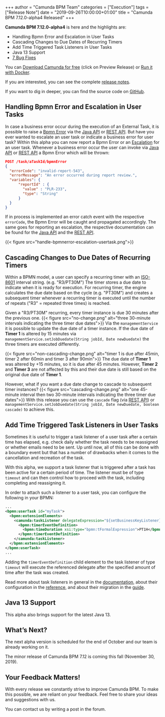+++
author = "Camunda BPM Team"
categories = ["Execution"]
tags = ["Release Note"]
date = "2019-09-26T10:00:00+01:00"
title = "Camunda BPM 7.12.0-alpha4 Released"
+++

**Camunda BPM 7.12.0-alpha4** is here and the highlights are:

* Handling Bpmn Error and Escalation in User Tasks
* Cascading Changes to Due Dates of Recurring Timers
* Add Time Triggered Task Listeners in User Tasks
* Java 13 Support
* [7 Bug Fixes](https://app.camunda.com/jira/issues/?jql=issuetype%20%3D%20%22Bug%20Report%22%20AND%20fixVersion%20%3D%207.12.0-alpha4)


You can [Download Camunda for free](https://camunda.com/download/) (click on Preview Release) or [Run it with Docker](https://hub.docker.com/r/camunda/camunda-bpm-platform/).


If you are interested, you can see the complete [release notes](https://app.camunda.com/jira/secure/ReleaseNote.jspa?projectId=10230&version=15522).

If you want to dig in deeper, you can find the source code on [GitHub](https://github.com/camunda/camunda-bpm-platform/releases/tag/7.12.0-alpha4).

<!--more-->

## Handling Bpmn Error and Escalation in User Tasks

In case a business error occur during the execution of an External Task, it is possible to raise a [Bpmn Error](https://docs.camunda.org/manual/latest/reference/bpmn20/events/error-events/#business-errors-vs-technical-errors) via the [Java API](https://docs.camunda.org/manual/latest/user-guide/process-engine/external-tasks/#reporting-bpmn-error) or [REST API](https://docs.camunda.org/manual/latest/reference/rest/external-task/post-bpmn-error/).
But have you ever wanted to escalate an user task or indicate a business error for user task? Within this alpha you can now report a Bpmn Error or an [Escalation](https://docs.camunda.org/manual/latest/reference/bpmn20/events/escalation-events/) for an user task.
Whenever a business error occur the user can invoke via [Java API](https://docs.camunda.org/manual/latest/reference/bpmn20/tasks/user-task/#reporting-bpmn-error) or [REST API](https://docs.camunda.org/manual/latest/reference/rest/task/post-bpmn-error/) a Bpmn Error which will be thrown:

```json
POST /task/aTaskId/bpmnError
{
  "errorCode": "invalid-report-543",
  "errorMessage": "An error occurred during report review.",
  "variables": {
      "reportId" : {
        "value" : "PLR-233",
        "type": "String"
      }
  }
}
```
If in process is implemented an error catch event with the respective `errorCode`, the Bpmn Error will be caught and propagated accordingly. The same goes for reporting an escalation, the respective documentation can be found for the [Java API](https://docs.camunda.org/manual/latest/reference/bpmn20/tasks/user-task/#reporting-bpmn-escalation) and the [REST API](https://docs.camunda.org/manual/latest/reference/rest/task/post-bpmn-escalation/).

{{< figure src="handle-bpmnerror-escalation-usertask.png">}}

## Cascading Changes to Due Dates of Recurring Timers
Within a BPMN model, a user can specify a recurring timer with an [ISO-8601](https://en.wikipedia.org/wiki/ISO_8601#Repeating_intervals) interval string. (e.g. "R3/PT30M")
The timer stores a due date to indicate when it is ready for execution. For recurring timer, the engine calculates the due date based on the cycle (e.g. "PT30M") and creates a subsequent timer whenever a recurring timer is executed until the number of repeats ("R3" = repeated three times) is reached.

Given a "R3/PT30M" recurring, every timer instance is due 30 minutes after the previous one.
{{< figure src="no-change.png" alt="three 30-minute intervals indicating the three timer due dates">}}
Via the `managementService` it is possible to update the due date of a timer instance. If the due date of <b>Timer 1</b> is altered by 15 minutes via `managementService.setJobDuedate(String jobId, Date newDuedate)` the three timers are executed differently.

{{< figure src="non-cascading-change.png" alt="timer 1 is due after 45min, timer 2 after 60min and timer 3 after 90min">}}
The due date of <b>Timer 1</b> was altered by +15 minutes, so it is due after 45 minutes. However, <b>Timer 2</b> and <b>Timer 3</b> are not affected by this and their due date is still based on the original due date of <b>Timer 1</b>.

However, what if you want a due date change to cascade to subsequent timer instances?
{{< figure src="cascading-change.png" alt="one 45-minute interval then two 30-minute intervals indicating the three timer due dates">}}
With this release you can use the `cascade` flag (via [REST API](https://docs.camunda.org/manual/latest/reference/rest/job/put-set-job-duedate/)) or `managementService.setJobDuedate(String jobId, Date newDuedate, boolean cascade)` to achieve this.

## Add Time Triggered Task Listeners in User Tasks

Sometimes it is useful to trigger a task listener of a user task after a certain time has elapsed, e.g. check daily whether the task needs to be reassigned or whether emails need to be sent.
Up until now, all of this can be done with a boundary event but that has a number of drawbacks when it comes to the cancellation and recreation of the task.

With this alpha, we support a task listener that is triggered after a task has been active for a certain period of time. The listener must be of type `timeout` and can then control 
how to proceed with the task, including completing and reassigning it.

In order to attach such a listener to a user task, you can configure the following in your BPMN:

```xml
...
<bpmn:userTask id="myTask">
  <bpmn:extensionElements>
    <camunda:taskListener delegateExpression="${setBusinessKeyListener}" event="timeout" id="timeout-friendly" >
      <bpmn:timerEventDefinition>
        <bpmn:timeDuration xsi:type="bpmn:tFormalExpression">PT1H</bpmn:timeDuration>
      </bpmn:timerEventDefinition>
    </camunda:taskListener>
  </bpmn:extensionElements>
</bpmn:userTask>
...
```

Adding the `timerEventDefinition` child element to the task listener of type `timeout` will execute the referenced delegate after the specified amount of time after the task was created.

Read more about task listeners in general in the [documentation](https://docs.camunda.org/manual/latest/user-guide/process-engine/delegation-code/#task-listener), about their configuration in the [reference](https://docs.camunda.org/manual/latest/reference/bpmn20/custom-extensions/extension-elements/#tasklistener), and about their migration in the [guide](https://docs.camunda.org/manual/latest/user-guide/process-engine/process-instance-migration/#user-task).

## Java 13 Support

This alpha also brings support for the latest Java 13.

## What’s Next?
The next alpha version is scheduled for the end of October and our team is already working on it.

The minor release of Camunda BPM 7.12 is coming this fall (November 30, 2019).

## Your Feedback Matters!
With every release we constantly strive to improve Camunda BPM. To make this possible, we are reliant on your feedback. Feel free to share your ideas and suggestions with us.

You can contact us by writing a post in the forum.
